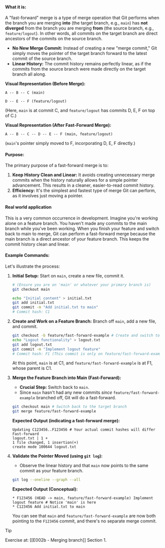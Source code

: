 #### **What it is**:

A "fast-forward" merge is a type of merge operation that Git performs when the branch you are merging **into** (the target branch, e.g., `main`) has **not diverged** from the branch you are merging **from** (the source branch, e.g., `feature/logout`). In other words, all commits on the target branch are direct ancestors of the commits on the source branch.

* **No New Merge Commit:** Instead of creating a new "merge commit," Git simply moves the pointer of the target branch forward to the latest commit of the source branch.
* **Linear History:** The commit history remains perfectly linear, as if the commits from the source branch were made directly on the target branch all along.

**Visual Representation (Before Merge):**

```
A -- B -- C (main)

D -- E -- F (feature/logout)
```
(Here, `main` is at commit C, and `feature/logout` has commits D, E, F on top of C.)

**Visual Representation (After Fast-Forward Merge):**

```
A -- B -- C -- D -- E -- F (main, feature/logout)
```
(`main`'s pointer simply moved to F, incorporating D, E, F directly.)

#### **Purpose:**

The primary purpose of a fast-forward merge is to:

1.  **Keep History Clean and Linear:** It avoids creating unnecessary merge commits when the history naturally allows for a simple pointer advancement. This results in a cleaner, easier-to-read commit history.
2.  **Efficiency:** It's the simplest and fastest type of merge Git can perform, as it involves just moving a pointer.

#### **Real world application** 

This is a very common occurrence in development. Imagine you're working alone on a feature branch. You haven't made any commits to the main branch while you've been working. When you finish your feature and switch back to main to merge, Git can perform a fast-forward merge because the main branch is a direct ancestor of your feature branch. This keeps the commit history clean and linear.
#### **Example Commands:**

Let's illustrate the process:

1.  **Initial Setup:** Start on `main`, create a new file, commit it.
    ```bash
    # (Ensure you are on 'main' or whatever your primary branch is)
    git checkout main

    echo "Initial content" > initial.txt
    git add initial.txt
    git commit -m "Add initial.txt to main"
    # Commit hash: C1
    ```

2.  **Create and Work on a Feature Branch:** Branch off `main`, add a new file, and commit.
    ```bash
    git checkout -b feature/fast-forward-example # Create and switch to new branch
    echo "Logout functionality" > logout.txt
    git add logout.txt
    git commit -m "Implement logout feature"
    # Commit hash: F1 (This commit is only on feature/fast-forward-example for now)
    ```
    At this point, `main` is at C1, and `feature/fast-forward-example` is at F1, whose parent is C1.

3.  **Merge the Feature Branch into Main (Fast-Forward):**
    * **Crucial Step:** Switch back to `main`.
    * Since `main` hasn't had any new commits *since* `feature/fast-forward-example` branched off, Git will do a fast-forward.
    ```bash
    git checkout main # Switch back to the target branch
    git merge feature/fast-forward-example
    ```

    **Expected Output (indicating a fast-forward merge):**
    ```
    Updating C123456..F123456 # Your actual commit hashes will differ
    Fast-forward
    logout.txt | 1 +
    1 file changed, 1 insertion(+)
    create mode 100644 logout.txt
    ```

4.  **Validate the Pointer Moved (using `git log`):**
    * Observe the linear history and that `main` now points to the same commit as your feature branch.
    ```bash
    git log --oneline --graph --all
    ```

    **Expected Output (Conceptual):**
    ```
    * F123456 (HEAD -> main, feature/fast-forward-example) Implement logout feature # Notice 'main' is here
    * C123456 Add initial.txt to main
    ```
    You can see that `main` and `feature/fast-forward-example` are now both pointing to the `F123456` commit, and there's no separate merge commit.

> [!tip]
> Exercise at: [[E002b - Merging branch]] Section 1.